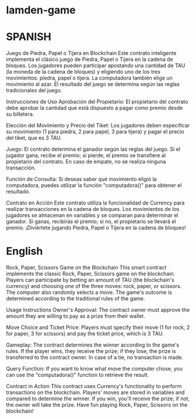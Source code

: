 # lamden-game

# SPANISH

Juego de Piedra, Papel o Tijera en Blockchain
Este contrato inteligente implementa el clásico juego de Piedra, Papel o Tijera en la cadena de bloques. Los jugadores pueden participar apostando una cantidad de TAU (la moneda de la cadena de bloques) y eligiendo uno de los tres movimientos: piedra, papel o tijera. La computadora también elige un movimiento al azar. El resultado del juego se determina según las reglas tradicionales del juego.

Instrucciones de Uso
Aprobación del Propietario: El propietario del contrato debe aprobar la cantidad que está dispuesto a pagar como premio desde su billetera.

Elección del Movimiento y Precio del Tiket: Los jugadores deben especificar su movimiento (1 para piedra, 2 para papel, 3 para tijera) y pagar el precio del tiket, que es 3 TAU.

Juego: El contrato determina el ganador según las reglas del juego. Si el jugador gana, recibe el premio; si pierde, el premio se transfiere al propietario del contrato. En caso de empate, no se realiza ninguna transacción.

Función de Consulta: Si deseas saber qué movimiento eligió la computadora, puedes utilizar la función "computadora()" para obtener el resultado.

Contrato en Acción
Este contrato utiliza la funcionalidad de Currency para realizar transacciones en la cadena de bloques. Los movimientos de los jugadores se almacenan en variables y se comparan para determinar el ganador. Si ganas, recibirás el premio; si no, el propietario se llevará el premio. ¡Diviértete jugando Piedra, Papel o Tijera en la cadena de bloques!

# English

Rock, Paper, Scissors Game on the Blockchain
This smart contract implements the classic Rock, Paper, Scissors game on the blockchain. Players can participate by betting an amount of TAU (the blockchain's currency) and choosing one of the three moves: rock, paper, or scissors. The computer also randomly selects a move. The game's outcome is determined according to the traditional rules of the game.

Usage Instructions
Owner's Approval: The contract owner must approve the amount they are willing to pay as a prize from their wallet.

Move Choice and Ticket Price: Players must specify their move (1 for rock, 2 for paper, 3 for scissors) and pay the ticket price, which is 3 TAU.

Gameplay: The contract determines the winner according to the game's rules. If the player wins, they receive the prize; if they lose, the prize is transferred to the contract owner. In case of a tie, no transaction is made.

Query Function: If you want to know what move the computer chose, you can use the "computadora()" function to retrieve the result.

Contract in Action
This contract uses Currency's functionality to perform transactions on the blockchain. Players' moves are stored in variables and compared to determine the winner. If you win, you'll receive the prize; if not, the owner will take the prize. Have fun playing Rock, Paper, Scissors on the blockchain!
